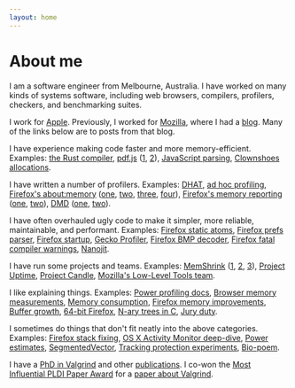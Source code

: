 ```yaml
---
layout: home
---
```


<!-- This comment prevents the "About me" heading appearing twice. -->

# About me

I am a software engineer from Melbourne, Australia. I have worked on many kinds
of systems software, including web browsers, compilers, profilers, checkers,
and benchmarking suites.

I work for [Apple](https://apple.com). Previously, I worked for
[Mozilla](https://mozilla.com/), where I had a
[blog](https://blog.mozilla.com/nnethercote). Many of the links below are to
posts from that blog.

I have experience making code faster and more memory-efficient. Examples:
[the Rust compiler](http://blog.mozilla.org/nnethercote/2020/09/08/how-to-speed-up-the-rust-compiler-one-last-time/),
[pdf.js](https://mozilla.github.io/pdf.js/)
([1](https://blog.mozilla.org/nnethercote/2014/02/07/a-slimmer-and-faster-pdf-js/),
[2](https://blog.mozilla.org/nnethercote/2014/06/16/an-even-slimmer-pdf-js/)),
[JavaScript parsing](https://blog.mozilla.org/nnethercote/2011/07/01/faster-javascript-parsing/),
[Clownshoes allocations](https://blog.mozilla.org/nnethercote/2011/08/05/clownshoes-available-in-sizes-2101-and-up/).

I have written a number of profilers. Examples:
[DHAT](http://blog.mozilla.org/nnethercote/2019/04/17/a-better-dhat/),
[ad hoc profiling](http://blog.mozilla.org/nnethercote/2018/07/24/ad-hoc-profiling/),
[Firefox's about:memory](https://developer.mozilla.org/en-US/docs/Mozilla/Performance/about:memory)
([one](https://blog.mozilla.org/nnethercote/2011/02/09/a-vision-for-better-memory-profiling-with-aboutmemory/),
[two](https://blog.mozilla.org/nnethercote/2011/05/02/a-better-aboutmemory-stage-1/),
[three](https://blog.mozilla.org/nnethercote/2011/05/12/a-better-aboutmemory-stage-1-5/),
[four](https://blog.mozilla.org/nnethercote/2011/05/23/a-better-aboutmemory-stage-1-75/)),
[Firefox's memory reporting](https://developer.mozilla.org/en-US/docs/Mozilla/Performance/Memory_reporting)
([one](https://blog.mozilla.org/nnethercote/2015/06/03/measuring-data-structure-sizes-firefox-c-vs-servo-rust/),
[two](https://blog.mozilla.org/nnethercote/2013/12/17/system-wide-memory-measurement-for-firefox-os/)),
[DMD](https://developer.mozilla.org/en-US/docs/Mozilla/Performance/DMD)
([one](https://blog.mozilla.org/nnethercote/2012/12/21/dmd/),
[two](https://blog.mozilla.org/nnethercote/2014/12/11/cumulative-heap-profiling-in-firefox-with-dmd/)).

I have often overhauled ugly code to make it simpler, more reliable,
maintainable, and performant. Examples:
[Firefox static atoms](https://blog.mozilla.org/nnethercote/2018/10/12/slimmer-and-simpler-static-atoms/),
[Firefox prefs parser](https://blog.mozilla.org/nnethercote/2018/03/09/a-new-preferences-parser-for-firefox/),
[Firefox startup](https://blog.mozilla.org/nnethercote/2018/02/22/nicer-commands-for-content-processes/),
[Gecko Profiler](https://blog.mozilla.org/nnethercote/2017/04/04/improving-the-gecko-profiler/),
[Firefox BMP decoder](https://blog.mozilla.org/nnethercote/2015/11/06/i-rewrote-firefoxs-bmp-decoder/),
[Firefox fatal compiler warnings](https://blog.mozilla.org/nnethercote/2017/07/05/how-we-made-compiler-warnings-fatal-in-firefox/),
[Nanojit](https://blog.mozilla.org/nnethercote/2010/02/01/a-win-for-code-hygiene/).

I have run some projects and teams. Examples:
[MemShrink](https://wiki.mozilla.org/Performance/MemShrink)
([1](https://blog.mozilla.org/nnethercote/2012/06/15/memshrinks-1st-birthday/),
[2](https://blog.mozilla.org/nnethercote/2013/06/15/memshrinks-2nd-birthday/),
[3](https://blog.mozilla.org/nnethercote/2014/06/16/memshrinks-3rd-birthday/)),
[Project Uptime](https://wiki.mozilla.org/Platform/Uptime),
[Project Candle](https://wiki.mozilla.org/Performance/Project_Candle),
[Mozilla's Low-Level Tools team](https://wiki.mozilla.org/Low_Level_Tools).

I like explaining things. Examples:
[Power profiling docs](https://developer.mozilla.org/en-US/docs/Mozilla/Performance),
[Browser memory measurements](https://blog.mozilla.org/nnethercote/2012/07/09/how-to-compare-the-memory-efficiency-of-web-browsers/),
[Memory consumption](https://blog.mozilla.org/nnethercote/2012/02/08/the-benefits-of-reducing-memory-consumption-2/),
[Firefox memory improvements](https://blog.mozilla.org/nnethercote/2012/01/17/notes-on-reducing-firefoxs-memory-consumption/),
[Buffer growth](https://blog.mozilla.org/nnethercote/2014/11/04/please-grow-your-buffers-exponentially/),
[64-bit Firefox](https://blog.mozilla.org/nnethercote/2016/07/22/firefox-64-bit-for-windows-can-take-advantage-of-more-memory/),
[N-ary trees in C](https://blog.mozilla.org/nnethercote/2012/03/07/n-ary-trees-in-c/),
[Jury duty](jury-duty).

I sometimes do things that don't fit neatly into the above categories.
Examples:
[Firefox stack fixing](http://blog.mozilla.org/nnethercote/2020/04/15/better-stack-fixing-for-firefox/),
[OS X Activity Monitor deep-dive](https://blog.mozilla.org/nnethercote/2015/08/26/what-does-the-os-x-activity-monitors-energy-impact-actually-measure/),
[Power estimates](https://developer.mozilla.org/en-US/docs/Mozilla/Performance/tools_power_rapl),
[SegmentedVector](https://blog.mozilla.org/nnethercote/2014/12/10/mfbtsegmentedvector-h/),
[Tracking protection experiments](https://blog.mozilla.org/nnethercote/2014/11/12/quantifying-the-effects-of-firefoxs-tracking-protection/),
[Bio-poem](bio-poem).

I have a [PhD in Valgrind](pubs/phd2004.pdf) and other [publications](pubs).
I co-won the [Most Influential PLDI Paper
Award](https://www.sigplan.org/Awards/PLDI/) for a [paper about
Valgrind](pubs/valgrind2007.pdf).
